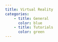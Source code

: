 ```yaml
---
title: Virtual Reality 
categories:
    - title: General
      color: blue
    - title: Tutorials
      color: green
---
```

<!-- 
     - title: Documentation
       color: red -->
